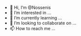 - 👋 Hi, I’m @Nossenis
- 👀 I’m interested in ...
- 🌱 I’m currently learning ...
- 💞️ I’m looking to collaborate on ...
- 📫 How to reach me ...

<!---
Nossenis/Nossenis is a ✨ special ✨ repository because its `README.md` (this file) appears on your GitHub profile.
You can click the Preview link to take a look at your changes.
--->
